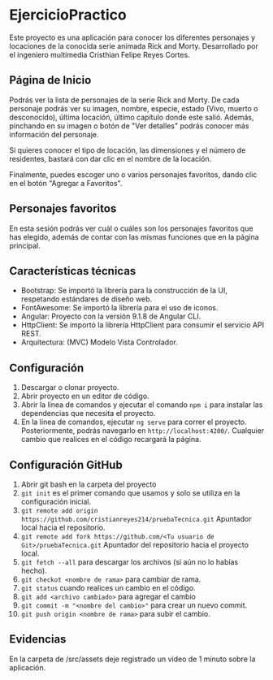 # EjercicioPractico

Este proyecto es una aplicación para conocer los diferentes personajes y locaciones de la conocida serie animada Rick and Morty. Desarrollado por el ingeniero multimedia Cristhian Felipe Reyes Cortes.

## Página de Inicio 

Podrás ver la lista de personajes de la serie Rick and Morty. De cada personaje podrás ver su imagen, nombre, especie, estado (Vivo, muerto o desconocido), última locación, último capítulo donde este salió. Además, pinchando en su imagen o botón de "Ver detalles" podrás conocer más información del personaje.

Si quieres conocer el tipo de locación, las dimensiones y el número de residentes, bastará con dar clic en el nombre de la locación.

Finalmente, puedes escoger uno o varios personajes favoritos, dando clic en el botón "Agregar a Favoritos".

## Personajes favoritos

En esta sesión podrás ver cuál o cuáles son los personajes favoritos que has elegido, además de contar con las mismas funciones que en la página principal.

## Características técnicas

- Bootstrap: Se importó la librería para la construcción de la UI, respetando estándares de diseño web. 
- FontAwesome: Se importó la librería para el uso de iconos.
- Angular: Proyecto con la versión 9.1.8 de Angular CLI.
- HttpClient: Se importó la librería HttpClient para consumir el servicio API REST.
- Arquitectura: (MVC) Modelo Vista Controlador.

## Configuración

1. Descargar o clonar proyecto.
2. Abrir proyecto en un editor de código.
3. Abrir la línea de comandos y ejecutar el comando `npm i` para instalar las dependencias que necesita el proyecto.
4. En la línea de comandos, ejecutar `ng serve` para correr el proyecto. Posteriormente, podrás navegarlo en `http://localhost:4200/`. Cualquier cambio que realices en el código recargará la página.

## Configuración GitHub

1. Abrir git bash en la carpeta del proyecto
2. `git init` es el primer comando que usamos y solo se utiliza en la configuración inicial. 
3. `git remote add origin https://github.com/cristianreyes214/pruebaTecnica.git` Apuntador local hacia el repositorio.
4. `git remote add fork https://github.com/<Tu usuario de Git>/pruebaTecnica.git` Apuntador del repositorio hacia el proyecto local.
5. `git fetch --all` para descargar los archivos (si aún no lo habías hecho).
6. `git checkot <nombre de rama>` para cambiar de rama.
7. `git status` cuando realices un cambio en el código.
8. `git add <archivo cambiado>` para agregar el cambio
9. `git commit -m "<nombre del cambio>"` para crear un nuevo commit.
10. `git push origin <nombre de rama>` para subir el cambio.

## Evidencias

En la carpeta de /src/assets deje registrado un video de 1 minuto sobre la aplicación.
